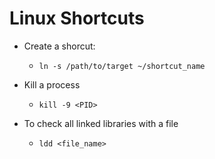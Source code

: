 # Linux Shortcuts

- Create a shorcut:
    - `ln -s /path/to/target ~/shortcut_name`

- Kill a process
    - `kill -9 <PID>`

- To check all linked libraries with a file
    - `ldd <file_name>` 